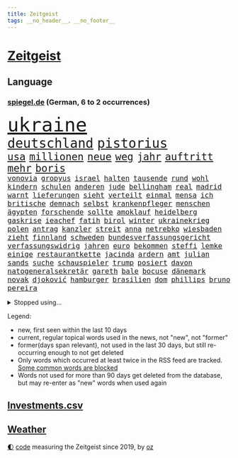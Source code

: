 ```yaml
---
title: Zeitgeist
tags: __no_header__, __no_footer__
---
```


# [Zeitgeist](https://oliz.io/zeitgeist/)

## Language

<h3><a href="https://www.spiegel.de" target="_blank">spiegel.de</a> (German, 6 to 2 occurrences)</h3>
<p style="font-family:monospace">
<span style="font-size:32pt"><a href="news_links.html#ukraine" class="current">ukraine</a></span>
<br>
<span style="font-size:22pt"><a href="news_links.html#deutschland" class="current">deutschland</a></span>
<span style="font-size:22pt"><a href="news_links.html#pistorius" class="new">pistorius</a></span>
<br>
<span style="font-size:17pt"><a href="news_links.html#usa" class="current">usa</a></span>
<span style="font-size:17pt"><a href="news_links.html#millionen" class="current">millionen</a></span>
<span style="font-size:17pt"><a href="news_links.html#neue" class="current">neue</a></span>
<span style="font-size:17pt"><a href="news_links.html#weg" class="current">weg</a></span>
<span style="font-size:17pt"><a href="news_links.html#jahr" class="current">jahr</a></span>
<span style="font-size:17pt"><a href="news_links.html#auftritt" class="current">auftritt</a></span>
<span style="font-size:17pt"><a href="news_links.html#mehr" class="current">mehr</a></span>
<span style="font-size:17pt"><a href="news_links.html#boris" class="current">boris</a></span>
<br>
<span style="font-size:12pt"><a href="news_links.html#vonovia" class="new">vonovia</a></span>
<span style="font-size:12pt"><a href="news_links.html#gropyus" class="new">gropyus</a></span>
<span style="font-size:12pt"><a href="news_links.html#israel" class="current">israel</a></span>
<span style="font-size:12pt"><a href="news_links.html#halten" class="current">halten</a></span>
<span style="font-size:12pt"><a href="news_links.html#tausende" class="current">tausende</a></span>
<span style="font-size:12pt"><a href="news_links.html#rund" class="current">rund</a></span>
<span style="font-size:12pt"><a href="news_links.html#wohl" class="current">wohl</a></span>
<span style="font-size:12pt"><a href="news_links.html#kindern" class="current">kindern</a></span>
<span style="font-size:12pt"><a href="news_links.html#schulen" class="current">schulen</a></span>
<span style="font-size:12pt"><a href="news_links.html#anderen" class="current">anderen</a></span>
<span style="font-size:12pt"><a href="news_links.html#jude" class="current">jude</a></span>
<span style="font-size:12pt"><a href="news_links.html#bellingham" class="current">bellingham</a></span>
<span style="font-size:12pt"><a href="news_links.html#real" class="current">real</a></span>
<span style="font-size:12pt"><a href="news_links.html#madrid" class="current">madrid</a></span>
<span style="font-size:12pt"><a href="news_links.html#warnt" class="current">warnt</a></span>
<span style="font-size:12pt"><a href="news_links.html#lieferungen" class="current">lieferungen</a></span>
<span style="font-size:12pt"><a href="news_links.html#sieht" class="current">sieht</a></span>
<span style="font-size:12pt"><a href="news_links.html#verteilt" class="current">verteilt</a></span>
<span style="font-size:12pt"><a href="news_links.html#einmal" class="current">einmal</a></span>
<span style="font-size:12pt"><a href="news_links.html#mensa" class="new">mensa</a></span>
<span style="font-size:12pt"><a href="news_links.html#ich" class="current">ich</a></span>
<span style="font-size:12pt"><a href="news_links.html#britische" class="current">britische</a></span>
<span style="font-size:12pt"><a href="news_links.html#demnach" class="current">demnach</a></span>
<span style="font-size:12pt"><a href="news_links.html#selbst" class="current">selbst</a></span>
<span style="font-size:12pt"><a href="news_links.html#krankenpfleger" class="new">krankenpfleger</a></span>
<span style="font-size:12pt"><a href="news_links.html#menschen" class="current">menschen</a></span>
<span style="font-size:12pt"><a href="news_links.html#ägypten" class="current">ägypten</a></span>
<span style="font-size:12pt"><a href="news_links.html#forschende" class="current">forschende</a></span>
<span style="font-size:12pt"><a href="news_links.html#sollte" class="current">sollte</a></span>
<span style="font-size:12pt"><a href="news_links.html#amoklauf" class="current">amoklauf</a></span>
<span style="font-size:12pt"><a href="news_links.html#heidelberg" class="current">heidelberg</a></span>
<span style="font-size:12pt"><a href="news_links.html#gaskrise" class="current">gaskrise</a></span>
<span style="font-size:12pt"><a href="news_links.html#ieachef" class="current">ieachef</a></span>
<span style="font-size:12pt"><a href="news_links.html#fatih" class="current">fatih</a></span>
<span style="font-size:12pt"><a href="news_links.html#birol" class="current">birol</a></span>
<span style="font-size:12pt"><a href="news_links.html#winter" class="current">winter</a></span>
<span style="font-size:12pt"><a href="news_links.html#ukrainekrieg" class="current">ukrainekrieg</a></span>
<span style="font-size:12pt"><a href="news_links.html#polen" class="current">polen</a></span>
<span style="font-size:12pt"><a href="news_links.html#antrag" class="current">antrag</a></span>
<span style="font-size:12pt"><a href="news_links.html#kanzler" class="current">kanzler</a></span>
<span style="font-size:12pt"><a href="news_links.html#streit" class="current">streit</a></span>
<span style="font-size:12pt"><a href="news_links.html#anna" class="current">anna</a></span>
<span style="font-size:12pt"><a href="news_links.html#netrebko" class="new">netrebko</a></span>
<span style="font-size:12pt"><a href="news_links.html#wiesbaden" class="current">wiesbaden</a></span>
<span style="font-size:12pt"><a href="news_links.html#zieht" class="current">zieht</a></span>
<span style="font-size:12pt"><a href="news_links.html#finnland" class="current">finnland</a></span>
<span style="font-size:12pt"><a href="news_links.html#schweden" class="current">schweden</a></span>
<span style="font-size:12pt"><a href="news_links.html#bundesverfassungsgericht" class="current">bundesverfassungsgericht</a></span>
<span style="font-size:12pt"><a href="news_links.html#verfassungswidrig" class="current">verfassungswidrig</a></span>
<span style="font-size:12pt"><a href="news_links.html#jahren" class="current">jahren</a></span>
<span style="font-size:12pt"><a href="news_links.html#euro" class="current">euro</a></span>
<span style="font-size:12pt"><a href="news_links.html#bekommen" class="current">bekommen</a></span>
<span style="font-size:12pt"><a href="news_links.html#steffi" class="current">steffi</a></span>
<span style="font-size:12pt"><a href="news_links.html#lemke" class="current">lemke</a></span>
<span style="font-size:12pt"><a href="news_links.html#einige" class="current">einige</a></span>
<span style="font-size:12pt"><a href="news_links.html#restaurantkette" class="current">restaurantkette</a></span>
<span style="font-size:12pt"><a href="news_links.html#jacinda" class="current">jacinda</a></span>
<span style="font-size:12pt"><a href="news_links.html#ardern" class="current">ardern</a></span>
<span style="font-size:12pt"><a href="news_links.html#amt" class="current">amt</a></span>
<span style="font-size:12pt"><a href="news_links.html#julian" class="current">julian</a></span>
<span style="font-size:12pt"><a href="news_links.html#sands" class="new">sands</a></span>
<span style="font-size:12pt"><a href="news_links.html#suche" class="current">suche</a></span>
<span style="font-size:12pt"><a href="news_links.html#schauspieler" class="current">schauspieler</a></span>
<span style="font-size:12pt"><a href="news_links.html#trump" class="current">trump</a></span>
<span style="font-size:12pt"><a href="news_links.html#posiert" class="new">posiert</a></span>
<span style="font-size:12pt"><a href="news_links.html#davon" class="current">davon</a></span>
<span style="font-size:12pt"><a href="news_links.html#natogeneralsekretär" class="current">natogeneralsekretär</a></span>
<span style="font-size:12pt"><a href="news_links.html#gareth" class="current">gareth</a></span>
<span style="font-size:12pt"><a href="news_links.html#bale" class="current">bale</a></span>
<span style="font-size:12pt"><a href="news_links.html#bocuse" class="new">bocuse</a></span>
<span style="font-size:12pt"><a href="news_links.html#dänemark" class="current">dänemark</a></span>
<span style="font-size:12pt"><a href="news_links.html#novak" class="current">novak</a></span>
<span style="font-size:12pt"><a href="news_links.html#djoković" class="current">djoković</a></span>
<span style="font-size:12pt"><a href="news_links.html#hamburger" class="current">hamburger</a></span>
<span style="font-size:12pt"><a href="news_links.html#brasilien" class="current">brasilien</a></span>
<span style="font-size:12pt"><a href="news_links.html#dom" class="new">dom</a></span>
<span style="font-size:12pt"><a href="news_links.html#phillips" class="current">phillips</a></span>
<span style="font-size:12pt"><a href="news_links.html#bruno" class="current">bruno</a></span>
<span style="font-size:12pt"><a href="news_links.html#pereira" class="new">pereira</a></span>
</p>
<details>
<summary>Stopped using...</summary>
<p class="former" style="font-size:12pt">
aufgefordert(825) mithilfe(825) covid19(824) senat(824) arm(823) beschreibt(823) fünfte(823) infiziert(823) kurs(823) neuinfektionen(823) vermutlich(823) anstieg(822) beschwerde(822) champions(822) gelungen(822) gründer(822) is(822) you(822) einiges(821) eng(821) golf(821) max(821) mordes(821) möglicher(821) senken(821) beobachtet(820) kassiert(820) mannes(820) mediziner(820) reiche(820) verlängerung(820) baby(819) einwohner(819) halle(819) historiker(819) private(819) razzia(819) spaniens(819) untersagt(819) asche(818) büros(818) geeinigt(818) niederländische(818) willen(818) zugunsten(818) aktien(817) armut(817) diktator(817) impfung(817) islamischer(817) kapitol(817) münchner(817) nigeria(817) spanischen(817) treffer(817) unmut(817) verweigert(817) begründung(816) endet(816) energien(816) geburt(816) minderheit(816) schmidt(816) st(816) trainieren(816) veröffentlichte(816) vorliegt(816) angebot(815) einstellen(815) erzielt(815) flick(815) google(815) hansi(815) hinterlassen(815) kretschmer(815) landtag(815) miteinander(815) nationalmannschaft(815) polizeieinsatz(815) stich(815) szenen(815) wälder(815) überlebte(815) 33(814) bundesweite(814) fällen(814) herbert(814) institut(814) markt(814) schwarze(814) ungarn(814) zahlung(814) anbieter(813) anlass(813) befreit(813) doku(813) förderung(813) lehnen(813) sperrt(813) versteckt(813) hieß(812) körperverletzung(812) mancherorts(812) moderne(812) angeklagter(811) bewährungsstrafe(811) dramatisch(811) interne(811) reiste(811) getrennt(810) wirken(810) wähler(810) aufgegeben(809) netzwerk(809) spekuliert(809) gestritten(808) schnitt(808) endspiel(807) lkw(807) triumph(807) aufnahme(805) kindesmissbrauch(805) option(805) berühmten(804) abgebrochen(803) ermittlern(803) mangel(803) schauen(803) schnellen(803) lieferten(802) spektakuläre(802) mission(801) aktivistin(799) drittel(799) holocaust(799) eklat(798) pkw(798) begründet(797) eingeleitet(797) gesichert(797) landete(797) telefon(797) vorteile(797) äußerte(797) laufenden(796) treiben(796) em(794) informiert(794) aussehen(793) händler(793) karten(789) papier(788) bürgerinnen(787) favorit(786) griechischen(786) schaut(780) entbrannt(771) verdoppelt(771) daheim(764) nächstes(762) karlsruhe(761) strukturen(761) tolle(755) marine(754) ausweg(745) auslieferung(735) kuba(728) höheres(715) zusätzlichen(705) fuhren(702) vormarsch(695) skandale(685) zusammenbruch(678) 4000(676) günstig(676) bewirbt(641) regierungskoalition(596) gestanden(594) durchbruch(591) 800(589) lehren(576) court(575) supreme(575) flohen(574) bürgern(570) traditionelle(563) aussterben(556) getrieben(554) bundesanwaltschaft(550) britisches(546) verbunden(545) warnungen(544) zugestimmt(541) rechtens(540) bundesrat(539) emiraten(532) inszenieren(526) fluten(524) polnischen(521) topmanager(520) immobilienmarkt(517) schwarz(512) erkrankte(503) exil(501) gerissen(499) stehlen(498) heiße(496) realität(496) wahrscheinlicher(495) ausfälle(490) händen(489) mike(487) illegaler(484) überraschende(483) fifa(481) diebe(480) kalten(478) boss(474) arten(465) konflikts(465) straftaten(464) worum(464) einigt(463) großbank(463) militärmanöver(463) floyd(462) kursieren(456) abkommen(453) eingeführt(453) gedrängt(447) zentralen(446) stern(445) bahnen(441) eingefroren(440) 74(438) schuldenbremse(437) menschlichkeit(436) bedrängt(435) umsetzung(435) volksverhetzung(435) oberlandesgericht(429) roth(427) fußballs(419) 77(412) beteiligte(402) guterres(400) verwüstung(398) historischer(397) motive(397) nordirak(395) wmteilnahme(395) piloten(392) einzig(382) oscars(378) gedenkt(375) beziehen(372) berger(370) systematisch(369) ansprüche(368) getreten(368) traurige(368) landsmann(366) menschenrechtler(364) trockenheit(359) meere(358) normalen(358) spektakel(358) geplatzt(357) vorm(356) bonn(355) entlastungen(355) pekings(348) buckinghampalast(342) geiselnahme(340) verzweifeln(339) fehlverhalten(337) justizministerium(337) 49(335) lohnen(335) stuttgarter(334) fisch(332) gymnasium(331) berlusconi(330) brüder(330) silvio(330) hut(329) solo(329) betreibt(327) gekämpft(327) reichweite(327) asylsuchende(325) gestrandet(324) runter(323) schätzt(323) vögel(322) kylian(321) mbappé(321) rekonstruktion(320) klug(319) zugesagt(317) fragwürdigen(313) vorab(310) gefolgt(309) sklaverei(309) dubiosen(307) straßburg(306) ausstattung(305) litt(303) schneidet(303) sekretärin(301) kleben(300) lebe(300) bomben(298) kriegsverbrechen(297) empfang(296) schmerzen(296) verliehen(296) eingetroffen(295) jochen(295) mariupol(295) gefangenschaft(294) statistisches(294) linkspartei(293) drücken(291) herzen(291) evakuierung(290) sexismus(288) sozial(286) dilemma(285) dylan(284) melanie(284) begrenzt(283) finanzierung(282) links(282) wiederaufbau(279) lohn(277) messerattacke(277) angestellte(276) herrschte(275) auslöser(273) g20(269) besseres(267) fußballweltmeisterschaft(267) registrierte(267) my(266) notfall(266) 48(265) fernen(265) jamal(263) hängengeblieben(261) bauteile(259) rechenschaft(259) belegschaft(256) bodo(251) dahin(251) würdigung(251) erstattet(250) blockierte(249) eingeschläfert(249) gäbe(249) hammer(248) ärztinnen(248) verhängnis(246) aufeinander(244) beckmann(242) 84(241) verdrängen(240) jubel(239) appellieren(238) erfurt(238) frontex(237) befugnisse(235) birgt(234) klimakatastrophe(231) verlaufen(231) budapest(226) love(226) krimi(224) liv(224) schutzmasken(223) gestürmt(222) save(219) ausgezahlt(218) feldmann(216) elfmeterschießen(214) nerv(214) ryanair(213) sanktionieren(213) ramelow(212) 21jähriger(211) einzudämmen(211) georgia(211) uvalde(211) besseren(210) geschäftsmodell(209) betreuung(207) knapper(204) henry(203) turbulenzen(201) zunehmender(200) chaotisch(199) bahnsteig(198) 97(197) süddeutschland(197) reinhold(196) stilhighlights(196) thüringens(196) fotografinnen(195) heim(195) zeige(194) brad(193) mitgenommen(193) pitt(193) sicheren(192) tanz(192) erobern(190) bundes(189) klarheit(189) ursprung(189) wmhalbfinale(189) fünfmal(188) geliebt(188) großeltern(186) bleibe(185) helmut(185) ratschläge(185) weile(184) artemis(182) berlinneukölln(182) erdbeben(182) gassparen(182) warnten(182) erich(181) italiener(180) wortwahl(179) fläche(177) rätselhaft(177) trägerrakete(177) gestrandete(176) gruß(176) halbjahr(176) hessische(176) reservisten(176) bond(175) misere(175) trendwende(175) abgebrannt(174) abschlusserklärung(174) klagten(174) urlauber(174) horrenden(172) legal(171) staatshilfe(171) geflüchteter(170) grundstück(168) prostituierte(168) streicheln(168) 1979(165) linien(165) vergleicht(165) heizkosten(164) mangellage(164) niedrigeren(164) zwölfjährigen(164) lokalen(163) vorlage(163) gefängnissen(162) gewährleisten(162) staatsschutz(161) children(160) 8000(159) erzählung(158) wagnersöldner(158) besprüht(157) heizung(156) spiegelreporterin(156) offenlegen(155) bewältigen(154) hagen(154) positioniert(153) ermutigt(151) ausschließen(150) führten(150) parken(150) sperren(150) vogelgrippe(149) weltgrößten(149) manipulation(148) privates(148) schmelzen(148) giorgia(147) krankenhausgesellschaft(147) meloni(147) einhaltung(146) extremisten(145) komplikationen(145) beseitigt(144) armeen(143) flugbahn(143) krisenzeiten(143) raketenangriffen(143) schreitet(143) jährliches(142) dopingprobe(141) dopings(141) flüssen(141) musiala(141) programmiert(141) stromausfälle(141) gebot(140) erspart(138) bestes(137) buchstäblich(137) gratuliert(137) mehrfache(137) franz(136) zugrunde(135) späte(134) überraschen(134) bedauert(133) frieren(133) gräbt(133) fatales(132) gebissen(132) kreuzfeuer(132) serienmörder(132) strenger(132) tv+(132) beschlagnahmten(131) angezeigt(130) fische(130) princess(130) rot(130) toronto(130) wahlbeobachter(130) antisemitisch(128) extrainer(128) klappen(128) rekordzahl(128) spionage(128) 00(125) ermordete(125) goldener(125) prognostiziert(125) verstöße(125) zurückkehren(125) proben(124) rihanna(124) rutschen(124) tagesordnung(124) bundeswirtschaftsministerium(123) seitenlinie(123) brummt(122) kita(122) winnetou(122) engen(121) täterin(121) verkehrschaos(121) gaspreisdeckel(120) planet(120) wüste(119) milliardenkosten(118) skigebiete(118) veranstaltungen(118) angeblicher(117) bombenanschlag(117) drehbuchautor(117) gegenmaßnahme(117) johan(115) kontroverse(115) pubs(115) schoigu(114) toren(114) bangkok(113) indianapolis(113) überfischung(113) kanadischen(112) reformer(112) wahnvorstellungen(112) aufholjagd(111) brocken(111) bösewicht(111) klartext(111) reparatur(111) überqueren(111) bauart(110) frühes(110) nutzern(109) raumfahrt(109) sensible(109) bedeutendsten(108) argentiniens(106) iranischer(106) lagarde(106) vegane(106) entzieht(105) lissabon(105) winzigen(105) fußballnationalspieler(104) gasimporteur(104) iranerinnen(104) wasserversorgung(104) aussortiert(103) nationaltrainer(103) unternehmensberatung(103) gerichtet(102) reihenweise(102) zimmer(102) schwächt(101) durchgesetzt(100) einverstanden(100) fußballfans(100) luftabwehrsystem(100) angelina(99) betrag(99) blond(99) geschlecht(99) jolie(99) verkneifen(99) beförderung(98) konterfei(98) krone(98) rekordhalter(98) autors(97) masterplan(97) verstaatlicht(97) winkel(97) buhlen(96) gemäßigt(96) hall(96) houston(96) postet(96) stromausfällen(96) vernunft(96) erschöpft(95) praktiken(95) bestrafung(93) insight(93) methoden(93) gefecht(92) hit(92) initiiert(92) reynolds(92) abgelegt(91) antrieb(91) denke(91) gruppensieger(91) staatsanwalt(91) urteilt(91) kurdische(90) mediatorin(90) ukrainefeldzug(90) 60jähriger(89) geschenke(89) khameneis(89) knietief(89) landgerichts(89) smartwatch(89) unsozialen(89) versorgungssicherheit(89) ersparen(88) raketentests(88) straucheln(88) 1959(87) ausrichter(87) günstigere(87) organisierter(87) schenken(87) watch(87) anwohnerparken(86) aquarium(86) arbeitsagentur(86) bundesnachrichtendienst(86) faktisch(86) innere(86) notizen(86) schauplatz(86) schmuckstücke(86) coronamaskenaffäre(85) eingriffe(85) gasmarkt(85) ignoriert(85) kubaner(85) wumms(85) belastungsgrenze(84) mobilen(84) pfundnoten(84) schusswaffenangriff(84) weltbank(84) abgeordnetenhaus(83) kern(83) koblenz(83) out(83) strategischen(83) traditionell(83) englischer(82) gruppenspiel(82) hungersnot(82) korruptionsvorwürfen(82) martínez(82) regionalbahn(82) wohlbefinden(82) anerkennung(81) datenanalyse(81) ecken(81) menschenrechtsaktivisten(81) qualität(81) schweben(81) verschwörungsideologien(81) überbringen(81) anerkannt(80) auskurieren(80) bruce(80) professoren(80) revolutionsführer(80) willis(80) bonbons(79) ernennt(79) glänzt(79) isolierung(79) 1813(78) bndmann(78) deckel(78) drehbücher(78) erklärungen(78) exemplar(78) klimazielen(78) leinwand(78) mats(78) parat(78) schenkt(78) alleiniger(77) betrugsvorwürfe(77) dance(77) grunde(77) komponiert(77) solarmodule(77) uniprofessor(77) verärgern(77) wartezeit(77) alice(76) beschäftigung(76) satelliten(76) stadtderby(76) südlichen(76) terra(76) verankert(76) warburg(76) abgebildet(75) bedingt(75) fatal(75) schwedisches(75) stockende(75) zentrales(75) gekappt(74) passagieren(74) wetterte(74) bedrohungen(73) bosnienherzegowina(73) erziehung(73) influenza(73) kämpferin(73) larry(73) mullahregime(73) nordrheinwestfalens(73) unglücksursache(73) veganen(73) wachsamkeit(73) 1966(72) 49euroticket(72) angekündigter(72) buchung(72) clans(72) gekehrt(72) geliebten(72) gesundheitssenatorin(72) morten(72) pgatour(72) raketenstarts(72) titanic(72) übersteigen(72) blank(71) klimaminister(71) schulterschluss(71) unterstützende(71) ausgesperrt(70) diktatoren(70) intensivmediziner(70) liest(70) polarisiert(70) schufa(70) sämtliche(70) eugipfel(69) geebnet(69) rekordpreis(69) säge(69) teilgeständnis(69) angelegt(68) bekennen(68) eindrücken(68) grenzschutzagentur(68) nachtzug(68) personennahverkehr(68) finalen(67) legitim(67) wiederholung(67) eigens(66) euaußengrenzen(66) gaseinkauf(66) geheimhaltung(66) investments(66) musikerinnen(66) sibirien(66) sowohl(66) unmittelbarer(66) wertvolle(66) 124(65) begehrt(65) entlastungspakete(65) weitem(65) daum(64) hab(64) horten(64) krebsvorsorge(64) packendsten(64) versichert(64) vorgezogene(64) wwf(64) aneinander(63) auktion(63) ifw(63) kilometerlange(63) sonniger(63) todesstrafe(63) vorstände(63) egoismus(62) fußballderby(62) kürzester(62) schlage(62) spinat(62) wettbewerbsfähiger(62) aufsichtsrat(61) boulevardzeitung(61) erreger(61) kreisen(61) schlusslicht(61) wärmestube(61) augenzeugen(60) ceo(60) inkompetenz(60) kontaktabbruch(60) wahlkampfauftritt(60) zentralafrikanischen(60) zuschauen(60) abgeführt(59) chipkonzerns(59) energieinfrastruktur(59) infineon(59) sportvereine(59) tarnung(59) dita(58) erkältungswelle(58) klebte(58) lebzeiten(58) verteidigungslinie(58) vervielfacht(58) weidel(58) ausbrüchen(57) eingelegt(57) ioc(57) millionenwert(57) derben(56) spektakulärsten(56) äußerten(56) credit(55) luftabwehrsysteme(55) male(55) suisse(55) susan(55) anlaufen(54) journalistenverband(54) allermeisten(53) ausgesagt(53) hang(53) nullcovidstrategie(53) überweisen(53) anschlagsserie(52) exklave(52) human(52) jusos(52) kinderkliniken(52) kinderstationen(52) nonnen(52) parteinachwuchs(52) pfleger(52) rights(52) unbearbeitete(52) 500000(51) geheim(51) justin(51) kontraproduktiv(51) motivieren(51) prozesstag(51) raue(51) twitterchef(51) warmfront(51) digitaler(50) falschparker(50) geendet(50) iowa(50) selenska(50) vorteilsannahme(50) behinderung(49) carsharing(49) jets(49) kurztrip(49) mastodon(49) testet(49) achse(48) co₂speicher(48) erzeuger(48) gravierenden(48) ricky(48) straßenblockierer(48) unerlaubt(48) 21jährige(47) abwechslung(47) breisgau(47) interkontinentalrakete(47) klimas(47) marokkos(47) moore(47) noten(47) zunehmenden(47) anschauen(46) gegenzusteuern(46) herausgegeben(46) ohr(46) singt(46) virtuelle(46) aufwendigen(45) fifapräsident(45) infantino(45) militärflugzeuge(45) schmiedet(45) wissenschaftlichen(45) wunderbares(45) ausharren(44) evangelische(44) hauptgründe(44) modelt(44) verbrenner(44) zustellung(44) babybauch(43) evans(43) gewöhnen(43) pandemien(43) zerschlagen(43) angestoßen(42) bildungschancen(42) geschnitten(42) linkedin(42) prophezeit(42) umgesiedelt(42) verbringt(42) aufheben(41) energiehilfen(41) rheingold(41) rätselhaften(41) verheizt(41) verwechselt(41) 68er(40) ausgetretene(40) beleuchten(40) brantner(40) chefposten(40) zerrieben(40) dan(39) euregeln(39) millionensumme(39) rütteln(39) autokennzeichen(38) carey(38) christmas(38) coronainfizierte(38) erdgasförderung(38) exemplare(38) mariah(38) psychiatrischen(38) verhafteten(38) want(38) werken(38) auslandsoscar(37) gastgeberland(37) kinderschutz(37) mahnen(37) sound(37) trete(37) verlorenen(37) vorfreude(37) geflügelpest(36) korrespondent(36) skepsis(36) engländer(35) fabrice(35) ftxpleite(35) gianni(35) pakistanischen(35) abgeordnetenhauswahl(34) apotheken(34) ausgabe(34) bahamas(34) ehrlich(34) feind(34) frittierfett(34) i̇mamoğlu(34) argentinier(33) diego(33) festlich(33) jahrhunderte(33) pence(33) sowieso(33) wiederholen(33) fußballweltmeisterschaften(32) ghana(32) ghanas(32) mexikanischen(32) strafanzeige(32) ausgefallene(31) böden(31) falschfahrer(31) innensenatorin(31) kollidierte(31) nutzerinnen(31) realistisch(31) siesta(31) vernichten(31) buenos(30) coronazeit(30) einigten(30) skandalwm(30) symbolik(30) wmnews(30) wmspiel(30) abstellen(29) anreize(29) dauerhaftes(29) landeswahlleiter(29) leichenwagen(29) väter(29) wutausbruch(29) 1978(28) altnazi(28) desaströser(28) gymnasien(28) interessenvertretung(28) leeren(28) lockern(28) magenta(28) marineschiff(28) nannten(28) reinhardt(28) ukrainerinnen(28) ecuador(27) exekutiert(27) fifachef(27) gegensatz(27) hochemotional(27) unsicherer(27) abschiebungen(26) blutig(26) fiebersäfte(26) komplize(26) rheinland(26) walisische(26) chips(25) deschamps(25) eugaspreisdeckel(25) ewige(25) flogen(25) fröhlich(25) vollen(25) weltfußball(25) afdbundestagsabgeordnete(24) basteln(24) bildungsminister(24) darm(24) innenleben(23) intransparenz(23) klügsten(23) spielwaren(23) umziehen(23) verwendung(23) vorrundenaus(23) wiederhergestellt(23) exmitarbeiter(22) firmenchef(22) getränke(22) goldenen(22) gruppenzweiter(22) kontrollgremium(22) verschafft(22) weihnachtszeit(22) zähen(22) artilleriemunition(21) ezbchefin(21) kieler(21) kinderärzte(21) klinsmann(21) spaniern(21) erstmal(20) genozid(20) krankenschwestern(20) medienhaus(20) rsvirus(20) selfies(20) workation(20) 265(19) bedient(19) chancenaufenthaltsrecht(19) mckinsey(19) sat1(19) unterzogen(19) wmturnier(19) 1981(18) albiceleste(18) aufgelöst(18) elternzeit(18) handelsabkommen(18) preisbremsen(18) usabesuch(18) weltmeisterschaften(18) boykottieren(17) einwanderungsland(17) rsviren(17) räumten(17) wunderbare(17) auflösung(16) digitales(16) hofdame(16) preisobergrenze(16) rächt(16) bismarck(15) bismarckzimmer(15) castillo(15) erpressungsversuch(15) kentucky(15) nachgehen(15) nina(15) ordnen(15) sicherheitskonzept(15) u9(15) ursachensuche(15) verkehrswege(15) vorrunde(15) 33jährigen(14) dortigen(14) grauen(14) infektionswelle(14) ruprecht(14) sehnen(14) übertrifft(14) birgit(13) derartige(13) esperanza(13) höegh(13) malsackwinkemann(13) militärischer(13) passagierflugzeugs(13) satellit(13) schneit(13) suv(13) teslas(13) ahnte(12) eubeitritt(12) fragwürdiger(12) gewohnheiten(12) grob(12) minustemperaturen(12) perus(12) rechtsterroristen(12) reichsbürgerszene(12) twitterte(12) ungewollt(12) verabredet(12) vergleichbar(12) weihnachtsgeschenke(12) asphalt(11) eröffnen(11) maskengeschäfte(11) weltstars(11)
</p>
</details>
<p>Legend:
<ul>
<li><span class="new">new</span>, first seen within the last 10 days</li>
<li><span class="current">current</span>, regular topical words used in the news, not "new", not "former"</li>
<li><span class="former">former(days span relevant)</span>, not used in the last 30 days, but still re-occurring enough to not get deleted</li>
<li>Only words which occurred at least twice in the RSS feed are tracked. <a href="language/filters.py">Some common words are blocked</a></li>
<li>Words not used for more than 90 days get deleted from the database, but may re-enter as "new" words when used again</li>
</ul>
</p>

## [Investments](investments.html)[.csv](investments.csv)

## [Weather](weather.html)

<footer>
<a href="javascript:toggleTheme()" class="nav">🌓</a>
<a href="https://github.com/ooz/zeitgeist">code</a> measuring the Zeitgeist since 2019, by <a href="https://oliz.io">oz</a>
</footer>
